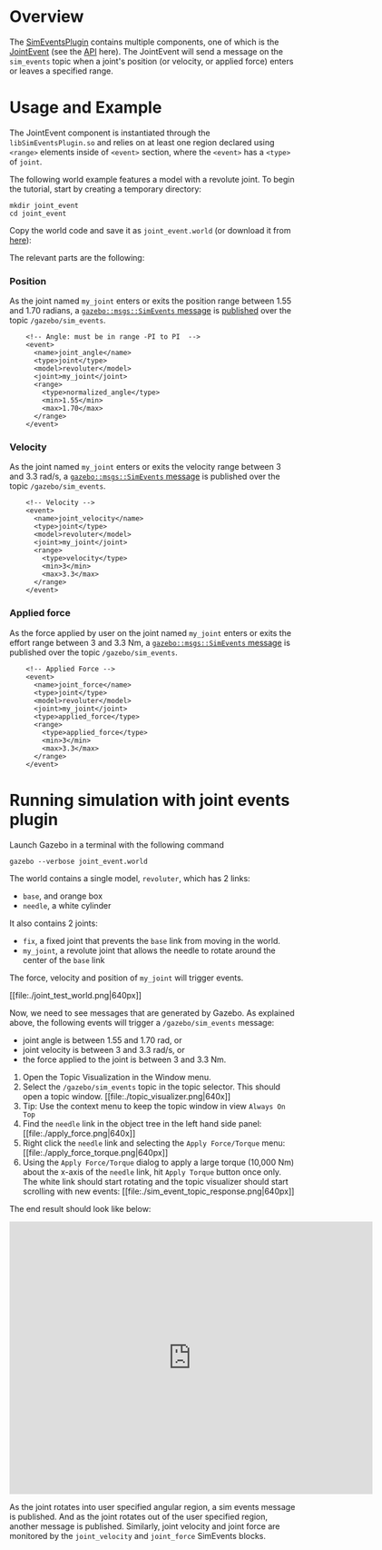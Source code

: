 # Overview

The [SimEventsPlugin](http://gazebosim.org/api/code/dev/classgazebo_1_1SimEventsPlugin.html) contains multiple components, one of which is the
[JointEvent](https://github.com/osrf/gazebo/src/gazebo6/plugins/events/JointEventSource.hh) (see the
[API](http://osrf-distributions.s3.amazonaws.com/gazebo/api/7.1.0/classgazebo_1_1JointEventSource.html)
here).
The JointEvent will send a message on the `sim_events` topic when a joint's position (or velocity, or applied force) enters or leaves a specified range.

# Usage and Example

The JointEvent component is instantiated through the
`libSimEventsPlugin.so` and relies on at least one region declared using `<range>` elements inside of `<event>` section,
  where the `<event>` has a `<type>` of `joint`.

The following world example features a model with a revolute joint.
To begin the tutorial, start by creating a temporary directory:

~~~
mkdir joint_event
cd joint_event
~~~

Copy the world code and save it as `joint_event.world` (or download it from [here](https://bitbucket.org/osrf/gazebo_tutorials/raw/default/joint_events/joint_event.world)):

<include lang="sdf" src='https://bitbucket.org/osrf/gazebo_tutorials/raw/default/joint_events/joint_event.world' />

The relevant parts are the following:

### Position

As the joint named `my_joint` enters or exits the position range between 1.55 and 1.70 radians, a [`gazebo::msgs::SimEvents` message](http://osrf-distributions.s3.amazonaws.com/gazebo/msg-api/6.0.0/sim__event_8proto.html) is [published](https://github.com/osrf/gazebo/src/572e57088a6fe24e316ce8be15e3fac54057649b/plugins/events/SimEventsPlugin.cc?at=default&fileviewer=file-view-default#SimEventsPlugin.cc-74) over the topic `/gazebo/sim_events`.

~~~
    <!-- Angle: must be in range -PI to PI  -->
    <event>
      <name>joint_angle</name>
      <type>joint</type>
      <model>revoluter</model>
      <joint>my_joint</joint>
      <range>
        <type>normalized_angle</type>
        <min>1.55</min>
        <max>1.70</max>
      </range>
    </event>
~~~

### Velocity

As the joint named `my_joint` enters or exits the velocity range between 3 and 3.3 rad/s, a [`gazebo::msgs::SimEvents` message](http://osrf-distributions.s3.amazonaws.com/gazebo/msg-api/6.0.0/sim__event_8proto.html) is published over the topic `/gazebo/sim_events`.

~~~
    <!-- Velocity -->
    <event>
      <name>joint_velocity</name>
      <type>joint</type>
      <model>revoluter</model>
      <joint>my_joint</joint>
      <range>
        <type>velocity</type>
        <min>3</min>
        <max>3.3</max>
      </range>
    </event>
~~~

### Applied force

As the force applied by user on the joint named `my_joint` enters or exits the effort range between 3 and 3.3 Nm, a [`gazebo::msgs::SimEvents` message](http://osrf-distributions.s3.amazonaws.com/gazebo/msg-api/6.0.0/sim__event_8proto.html) is published over the topic `/gazebo/sim_events`.

~~~
    <!-- Applied Force -->
    <event>
      <name>joint_force</name>
      <type>joint</type>
      <model>revoluter</model>
      <joint>my_joint</joint>
      <type>applied_force</type>
      <range>
        <type>applied_force</type>
        <min>3</min>
        <max>3.3</max>
      </range>
    </event>
~~~

# Running simulation with joint events plugin

Launch Gazebo in a terminal with the following  command

~~~
gazebo --verbose joint_event.world
~~~

The world contains a single model, `revoluter`, which has 2 links:

  - `base`, and orange box
  - `needle`, a white cylinder

It also contains 2 joints:

  - `fix`, a fixed joint that prevents the `base` link from moving in the world.
  - `my_joint`, a revolute joint that allows the needle to rotate around the center of the `base` link

The force, velocity and position of `my_joint` will trigger events.

[[file:./joint_test_world.png|640px]]

Now, we need to see messages that are generated by Gazebo. As explained above,
the following events will trigger a `/gazebo/sim_events` message:

  - joint angle is between 1.55 and 1.70 rad, or
  - joint velocity is between 3 and 3.3 rad/s, or
  - the force applied to the joint is between 3 and 3.3 Nm.

1. Open the Topic Visualization in the Window menu.
1. Select the `/gazebo/sim_events` topic in the topic selector. This should open a topic window.
    [[file:./topic_visualizer.png|640x]]
1. Tip: Use the context menu to keep the topic window in view `Always On Top`
1. Find the `needle` link in the object tree in the left hand side panel:
    [[file:./apply_force.png|640x]]
1. Right click the `needle` link and selecting the `Apply Force/Torque` menu:
    [[file:./apply_force_torque.png|640px]]
1. Using the `Apply Force/Torque` dialog to apply a large torque (10,000 Nm) about the x-axis of the `needle` link, hit  `Apply Torque` button once only. The white link should start rotating and the topic visualizer should start scrolling with new events:
    [[file:./sim_event_topic_response.png|640px]]

The end result should look like below:

<iframe width="640" height="480" src="https://www.youtube.com/embed/Dh_YF8JAbBE" frameborder="0" allowfullscreen></iframe>

As the joint rotates into user specified angular region, a sim events message is published. And as the joint rotates out of the user specified region, another message is published. Similarly, joint velocity and joint force are monitored by the `joint_velocity` and `joint_force` SimEvents blocks.
